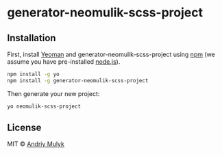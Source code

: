 # generator-neomulik-scss-project
> 

## Installation

First, install [Yeoman](http://yeoman.io) and generator-neomulik-scss-project using [npm](https://www.npmjs.com/) (we assume you have pre-installed [node.js](https://nodejs.org/)).

```bash
npm install -g yo
npm install -g generator-neomulik-scss-project
```

Then generate your new project:

```bash
yo neomulik-scss-project
```

## License

MIT © [Andriy Mulyk](neomulik@hotmail.com)
